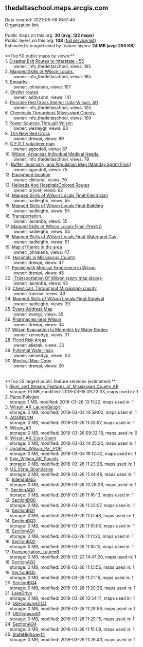 <h2>thedeltaschool.maps.arcgis.com</h2> Data created: 2021-05-06 16:51:40 <br /><a target='new' href='https://thedeltaschool.maps.arcgis.com'>Organization link</a><br /><br />Public maps on this org: <b>30 (avg: 122 maps)</b><br />Public layers on this org: <b>108 </b>(<a target='new' href='https://services.arcgis.com/X5YGLjJKhlbjj737/ArcGIS/rest/services'>full service list</a>)<br />Estimated storaged used by feature layers: <b>24 MB (avg: 250 KB)</b><br /><br />**Top 50 public maps by views:**<br />  1. <a target='new' href='https://www.arcgis.com/home/item.html?id=94fd3eb259bc4aed97e6926311d2d007'>Disaster Exit Routes to Interstate - 55</a> <br />  &nbsp;&nbsp;&nbsp;&nbsp; &nbsp;&nbsp;owner: info_thedeltaschool, views: 195<br />  2. <a target='new' href='https://www.arcgis.com/home/item.html?id=f0c5ff4aaac54a45a6ac8c7996c7393f'>Mapped Skills of Wilson Locals.</a> <br />  &nbsp;&nbsp;&nbsp;&nbsp; &nbsp;&nbsp;owner: info_thedeltaschool, views: 185<br />  3. <a target='new' href='https://www.arcgis.com/home/item.html?id=2ff34ede7e68443ebfdf86d10fbb9ea1'>Empathy</a> <br />  &nbsp;&nbsp;&nbsp;&nbsp; &nbsp;&nbsp;owner: johnalana, views: 157<br />  4. <a target='new' href='https://www.arcgis.com/home/item.html?id=164a3aabd16443f3aa903b5dd6ab883a'>Shelter routes</a> <br />  &nbsp;&nbsp;&nbsp;&nbsp; &nbsp;&nbsp;owner: addysonn, views: 141<br />  5. <a target='new' href='https://www.arcgis.com/home/item.html?id=1e24695643fc41a2ae382f639d330212'>Possible Red Cross Shelter Data-Wilson, AR</a> <br />  &nbsp;&nbsp;&nbsp;&nbsp; &nbsp;&nbsp;owner: info_thedeltaschool, views: 125<br />  6. <a target='new' href='https://www.arcgis.com/home/item.html?id=9e7d78fd0aff45b2a1a977cdcfb88396'>Chemicals Throughout Mississippi County.</a> <br />  &nbsp;&nbsp;&nbsp;&nbsp; &nbsp;&nbsp;owner: info_thedeltaschool, views: 100<br />  7. <a target='new' href='https://www.arcgis.com/home/item.html?id=f80356866d124a3aaf3f27025ebe19d7'>Power Sources Through Wilson</a> <br />  &nbsp;&nbsp;&nbsp;&nbsp; &nbsp;&nbsp;owner: wesleygr, views: 93<br />  8. <a target='new' href='https://www.arcgis.com/home/item.html?id=c4b46f74fed442129a1d29570d61b2e0'>The New Red Cross</a> <br />  &nbsp;&nbsp;&nbsp;&nbsp; &nbsp;&nbsp;owner: drewpi, views: 89<br />  9. <a target='new' href='https://www.arcgis.com/home/item.html?id=69b23d3b01fd4a11b917272db31e283d'>C.E.R.T volunteer map</a> <br />  &nbsp;&nbsp;&nbsp;&nbsp; &nbsp;&nbsp;owner: agpodoll, views: 87<br />  10. <a target='new' href='https://www.arcgis.com/home/item.html?id=635c7fd5b692493db7382fad02edf02b'>Wilson, Arkansas Individual Medical Needs.</a> <br />  &nbsp;&nbsp;&nbsp;&nbsp; &nbsp;&nbsp;owner: info_thedeltaschool, views: 78<br />  11. <a target='new' href='https://www.arcgis.com/home/item.html?id=37ef121354b74c749403c6b913279d62'>Buffer, Summary, and Population Map (Monday Sprint Final)</a> <br />  &nbsp;&nbsp;&nbsp;&nbsp; &nbsp;&nbsp;owner: agpodoll, views: 75<br />  12. <a target='new' href='https://www.arcgis.com/home/item.html?id=b9622f7047934178bf2aa4d5b072576c'>Equipment location</a> <br />  &nbsp;&nbsp;&nbsp;&nbsp; &nbsp;&nbsp;owner: clintonel, views: 70<br />  13. <a target='new' href='https://www.arcgis.com/home/item.html?id=4d7a781b59844e03a9064ae31e57fd6f'>Helipads And HospitalsColored Routes</a> <br />  &nbsp;&nbsp;&nbsp;&nbsp; &nbsp;&nbsp;owner: prycef, views: 62<br />  14. <a target='new' href='https://www.arcgis.com/home/item.html?id=d224d9c7e1de477d955dab3a5f5214ea'>Mapped Skills of Wilson Locals Final-Electrician</a> <br />  &nbsp;&nbsp;&nbsp;&nbsp; &nbsp;&nbsp;owner: hadleighb, views: 55<br />  15. <a target='new' href='https://www.arcgis.com/home/item.html?id=189a95fd8d6a4749afca4ee71f5dfe1d'>Mapped Skills of Wilson Locals Final-Building</a> <br />  &nbsp;&nbsp;&nbsp;&nbsp; &nbsp;&nbsp;owner: hadleighb, views: 55<br />  16. <a target='new' href='https://www.arcgis.com/home/item.html?id=7c3f94c35820487ba0be781e34faa6ed'>Transportation.</a> <br />  &nbsp;&nbsp;&nbsp;&nbsp; &nbsp;&nbsp;owner: laurenba, views: 55<br />  17. <a target='new' href='https://www.arcgis.com/home/item.html?id=cafd5ea720774a3980dc646b956852d7'>Mapped Skills of Wilson Locals Final-PrevND</a> <br />  &nbsp;&nbsp;&nbsp;&nbsp; &nbsp;&nbsp;owner: hadleighb, views: 54<br />  18. <a target='new' href='https://www.arcgis.com/home/item.html?id=a93a2d6f983d4ee6a677661355ae5e15'>Mapped Skills of Wilson Locals Final-Water and Gas</a> <br />  &nbsp;&nbsp;&nbsp;&nbsp; &nbsp;&nbsp;owner: hadleighb, views: 51<br />  19. <a target='new' href='https://www.arcgis.com/home/item.html?id=a00e3558d3e14f1e9705005fb1e8249d'>Map of Farms in the area</a> <br />  &nbsp;&nbsp;&nbsp;&nbsp; &nbsp;&nbsp;owner: johnalana, views: 47<br />  20. <a target='new' href='https://www.arcgis.com/home/item.html?id=9c89e5d5fed64c2eb966403162c4085d'>Hospitals in Mississippi County</a> <br />  &nbsp;&nbsp;&nbsp;&nbsp; &nbsp;&nbsp;owner: drewpi, views: 47<br />  21. <a target='new' href='https://www.arcgis.com/home/item.html?id=6543a22a3ff34cfa9680419058d5f890'>People with Medical Experience in Wilson</a> <br />  &nbsp;&nbsp;&nbsp;&nbsp; &nbsp;&nbsp;owner: drewpi, views: 45<br />  22. <a target='new' href='https://www.arcgis.com/home/item.html?id=2b6214ff8d24406f9f5fbb081ed8eb1b'>-Transportation Of Wilson (story map place)-</a> <br />  &nbsp;&nbsp;&nbsp;&nbsp; &nbsp;&nbsp;owner: laurenba, views: 43<br />  23. <a target='new' href='https://www.arcgis.com/home/item.html?id=ec713c874c1f40a8b4b5d00de13f8876'>Chemicals Throughout Mississippi county</a> <br />  &nbsp;&nbsp;&nbsp;&nbsp; &nbsp;&nbsp;owner: tracese, views: 43<br />  24. <a target='new' href='https://www.arcgis.com/home/item.html?id=31c10ba39e8f475e87cf9e41c543e7bb'>Mapped Skills of Wilson Locals Final-Survival</a> <br />  &nbsp;&nbsp;&nbsp;&nbsp; &nbsp;&nbsp;owner: hadleighb, views: 39<br />  25. <a target='new' href='https://www.arcgis.com/home/item.html?id=9bea9f0fcb9b479eb0681786c0f80723'>Evans Address Map</a> <br />  &nbsp;&nbsp;&nbsp;&nbsp; &nbsp;&nbsp;owner: evangl, views: 35<br />  26. <a target='new' href='https://www.arcgis.com/home/item.html?id=6e9b962d8aa44e1c818ff8c5a7c96ba3'>Pharmacies near Wilson</a> <br />  &nbsp;&nbsp;&nbsp;&nbsp; &nbsp;&nbsp;owner: drewpi, views: 34<br />  27. <a target='new' href='https://www.arcgis.com/home/item.html?id=93a94f33e07844ebb95875ec866f7ee3'>Wilson Evacuation to Memphis by Water Routes </a> <br />  &nbsp;&nbsp;&nbsp;&nbsp; &nbsp;&nbsp;owner: kennedyp, views: 31<br />  28. <a target='new' href='https://www.arcgis.com/home/item.html?id=c7db1991004e4a94883fc3489cccdb69'>Flood Risk Areas</a> <br />  &nbsp;&nbsp;&nbsp;&nbsp; &nbsp;&nbsp;owner: eliezek, views: 30<br />  29. <a target='new' href='https://www.arcgis.com/home/item.html?id=94f0644349f341448a65469a20d3b196'>Potential Water map</a> <br />  &nbsp;&nbsp;&nbsp;&nbsp; &nbsp;&nbsp;owner: kennedyp, views: 23<br />  30. <a target='new' href='https://www.arcgis.com/home/item.html?id=71ecaef27c0d44f19cc470ecf81121f9'>Medical Map-Copy</a> <br />  &nbsp;&nbsp;&nbsp;&nbsp; &nbsp;&nbsp;owner: drewpi, views: 20<br /><br /><br />**Top 25 largest public feature services (estimated):**<br /> 1. <a target='new' href='https://www.arcgis.com/home/item.html?id=8b102d389c064ff68650dc77dc847188'>River_and_Stream_Features_of_Mississippi_County_AR</a><br /> &nbsp;&nbsp;&nbsp;&nbsp;storage: 16 MB, modified: 2018-03-15 09:22:33, maps used in: 1<br /> 2. <a target='new' href='https://www.arcgis.com/home/item.html?id=d2e68c0def4a4a9c801acd4c41f629ce'>ParcelPolygon</a><br /> &nbsp;&nbsp;&nbsp;&nbsp;storage: 1 MB, modified: 2018-03-26 10:11:22, maps used in: 1<br /> 3. <a target='new' href='https://www.arcgis.com/home/item.html?id=e93dce9039434e6a93c0833d6685903f'>Wilson_AR_LaurenBaugh</a><br /> &nbsp;&nbsp;&nbsp;&nbsp;storage: 0 MB, modified: 2018-03-02 14:59:02, maps used in: 1<br /> 4. <a target='new' href='https://www.arcgis.com/home/item.html?id=b228ab2ad3c743a3988f988b7800a217'>AGAINNNN</a><br /> &nbsp;&nbsp;&nbsp;&nbsp;storage: 0 MB, modified: 2018-03-26 11:33:57, maps used in: 1<br /> 5. <a target='new' href='https://www.arcgis.com/home/item.html?id=6a6e86b934d849f4ba7ca9a55eee5559'>Wilson_AR</a><br /> &nbsp;&nbsp;&nbsp;&nbsp;storage: 0 MB, modified: 2018-03-26 09:32:18, maps used in: 6<br /> 6. <a target='new' href='https://www.arcgis.com/home/item.html?id=a7e027d183f14e679c0255e53ca89b74'>Wilson_AR_Evan Glenn</a><br /> &nbsp;&nbsp;&nbsp;&nbsp;storage: 0 MB, modified: 2018-03-02 14:25:20, maps used in: 1<br /> 7. <a target='new' href='https://www.arcgis.com/home/item.html?id=11b73cbcdf614771816d3f1a5b0c5145'>Updated_Wilson_Par_POP</a><br /> &nbsp;&nbsp;&nbsp;&nbsp;storage: 0 MB, modified: 2018-03-04 19:12:42, maps used in: 1<br /> 8. <a target='new' href='https://www.arcgis.com/home/item.html?id=49557a4bd20d41458585b660d6503191'>Evie_Wilson_AR_Parcels</a><br /> &nbsp;&nbsp;&nbsp;&nbsp;storage: 0 MB, modified: 2018-03-26 11:23:28, maps used in: 1<br /> 9. <a target='new' href='https://www.arcgis.com/home/item.html?id=e4c0bac2490c4d3ea6eced7e00429165'>US_State_Boundaries</a><br /> &nbsp;&nbsp;&nbsp;&nbsp;storage: 0 MB, modified: 2018-03-26 11:24:49, maps used in: 1<br /> 10. <a target='new' href='https://www.arcgis.com/home/item.html?id=53172783ce044ce5a732464514411961'>Interstate55</a><br /> &nbsp;&nbsp;&nbsp;&nbsp;storage: 0 MB, modified: 2018-03-26 10:26:09, maps used in: 1<br /> 11. <a target='new' href='https://www.arcgis.com/home/item.html?id=fc2d3742d89744d8bd69cc5756acb83a'>SectionAQ6</a><br /> &nbsp;&nbsp;&nbsp;&nbsp;storage: 0 MB, modified: 2018-03-26 11:16:13, maps used in: 1<br /> 12. <a target='new' href='https://www.arcgis.com/home/item.html?id=7b84c7f0420b420fa9f4ee4e9c490e6d'>SectionBQ6</a><br /> &nbsp;&nbsp;&nbsp;&nbsp;storage: 0 MB, modified: 2018-03-26 11:23:07, maps used in: 1<br /> 13. <a target='new' href='https://www.arcgis.com/home/item.html?id=fb9d4c8908d0421d80cff0bdfe4039de'>SectionBQ1</a><br /> &nbsp;&nbsp;&nbsp;&nbsp;storage: 0 MB, modified: 2018-03-26 11:17:48, maps used in: 1<br /> 14. <a target='new' href='https://www.arcgis.com/home/item.html?id=147a05234e5e42c882b96fa279fffec8'>SectionBQ3</a><br /> &nbsp;&nbsp;&nbsp;&nbsp;storage: 0 MB, modified: 2018-03-26 11:19:00, maps used in: 1<br /> 15. <a target='new' href='https://www.arcgis.com/home/item.html?id=51a1df4ac2b141fe95f72df37661618f'>SectionAQ1</a><br /> &nbsp;&nbsp;&nbsp;&nbsp;storage: 0 MB, modified: 2018-03-26 11:11:20, maps used in: 1<br /> 16. <a target='new' href='https://www.arcgis.com/home/item.html?id=39fd5f50e69246558d2296e5c84ee5fe'>SectionBQ2</a><br /> &nbsp;&nbsp;&nbsp;&nbsp;storage: 0 MB, modified: 2018-03-26 11:18:10, maps used in: 1<br /> 17. <a target='new' href='https://www.arcgis.com/home/item.html?id=1e96a9bc3fcf4725b4de59480a9c9ff3'>Transportation_LaurenB</a><br /> &nbsp;&nbsp;&nbsp;&nbsp;storage: 0 MB, modified: 2018-03-23 14:47:20, maps used in: 1<br /> 18. <a target='new' href='https://www.arcgis.com/home/item.html?id=872ea05a412c412ab03cfad4a6b8b946'>SectionAQ2</a><br /> &nbsp;&nbsp;&nbsp;&nbsp;storage: 0 MB, modified: 2018-03-26 11:13:56, maps used in: 1<br /> 19. <a target='new' href='https://www.arcgis.com/home/item.html?id=21a96fb405644b509004291005a92d10'>SectionBQ5</a><br /> &nbsp;&nbsp;&nbsp;&nbsp;storage: 0 MB, modified: 2018-03-26 11:21:15, maps used in: 1<br /> 20. <a target='new' href='https://www.arcgis.com/home/item.html?id=95a98039b76142da8e55780158eb7b57'>SectionBQ4</a><br /> &nbsp;&nbsp;&nbsp;&nbsp;storage: 0 MB, modified: 2018-03-26 11:20:36, maps used in: 1<br /> 21. <a target='new' href='https://www.arcgis.com/home/item.html?id=6f6fd2ae1535497d9a21f61a521de0f3'>LakeDrive</a><br /> &nbsp;&nbsp;&nbsp;&nbsp;storage: 0 MB, modified: 2018-03-26 10:34:11, maps used in: 1<br /> 22. <a target='new' href='https://www.arcgis.com/home/item.html?id=9e758264cdd14172bae8d862468f6450'>USHighway61(4)</a><br /> &nbsp;&nbsp;&nbsp;&nbsp;storage: 0 MB, modified: 2018-03-26 11:29:59, maps used in: 1<br /> 23. <a target='new' href='https://www.arcgis.com/home/item.html?id=4a92814d66304ab085da9029d3385a37'>USHighway61</a><br /> &nbsp;&nbsp;&nbsp;&nbsp;storage: 0 MB, modified: 2018-03-26 11:29:15, maps used in: 1<br /> 24. <a target='new' href='https://www.arcgis.com/home/item.html?id=1f35f8fe59f1410e8e9ddf57b60ee5a6'>SectionAQ4</a><br /> &nbsp;&nbsp;&nbsp;&nbsp;storage: 0 MB, modified: 2018-03-26 11:15:08, maps used in: 1<br /> 25. <a target='new' href='https://www.arcgis.com/home/item.html?id=3916774f08104231b2dae0000daf42ae'>StateHighway14</a><br /> &nbsp;&nbsp;&nbsp;&nbsp;storage: 0 MB, modified: 2018-03-26 11:26:43, maps used in: 1<br />